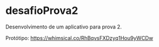 # desafioProva2
Desenvolvimento de um aplicativo para prova 2.

Protótipo: https://whimsical.co/RhBqvsFXDzyq1Hou9yWCDw
